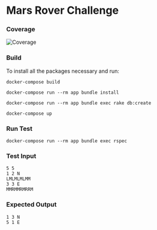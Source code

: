 # Mars Rover Challenge

### Coverage
![Coverage](https://github.com/sergiohc/roverbit/workflows/CI/badge.svg)

### Build
To install all the packages necessary and run:
```shell
docker-compose build

docker-compose run --rm app bundle install

docker-compose run --rm app bundle exec rake db:create

docker-compose up
```
### Run Test
```shell
docker-compose run --rm app bundle exec rspec
```
### Test Input
```shell
5 5
1 2 N
LMLMLMLMM
3 3 E
MMRMMRMRRM
```
### Expected Output
```shell
1 3 N
5 1 E
```
